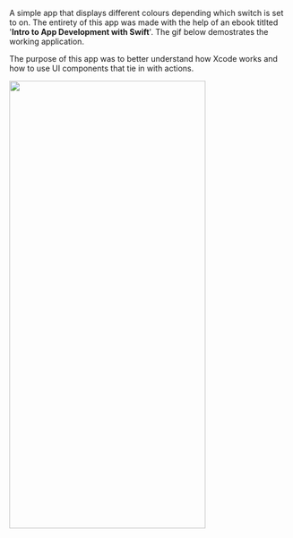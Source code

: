 A simple app that displays different colours depending which switch is set to on. The entirety of this app was made with the help of an ebook titlted '__Intro to App Development with Swift__'. The gif below demostrates the working application. 

The purpose of this app was to better understand how Xcode works and how to use UI components that tie in with actions.


<img src="https://user-images.githubusercontent.com/64978825/84598504-268d2100-ae63-11ea-99d6-92415b118879.gif" width="350" height="800"/>
